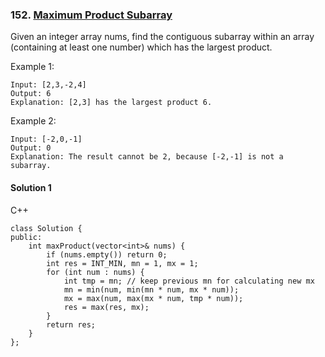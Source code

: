 ### 152\. [Maximum Product Subarray](https://leetcode.com/problems/maximum-product-subarray/)

Given an integer array nums, find the contiguous subarray within an array (containing at least one number) which has the largest product.

Example 1:
```
Input: [2,3,-2,4]
Output: 6
Explanation: [2,3] has the largest product 6.
```

Example 2:
```
Input: [-2,0,-1]
Output: 0
Explanation: The result cannot be 2, because [-2,-1] is not a subarray.
```

#### Solution 1

C++

```
class Solution {
public:
    int maxProduct(vector<int>& nums) {
        if (nums.empty()) return 0;
        int res = INT_MIN, mn = 1, mx = 1;
        for (int num : nums) {
            int tmp = mn; // keep previous mn for calculating new mx
            mn = min(num, min(mn * num, mx * num));
            mx = max(num, max(mx * num, tmp * num));
            res = max(res, mx);
        }
        return res;
    }
};
```

